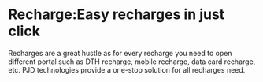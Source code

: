 # Recharge:Easy recharges in just click
Recharges are a great hustle as for every recharge you need to open different portal such as DTH recharge, mobile recharge, data card recharge, etc. PJD technologies provide a one-stop solution for all recharges need.
